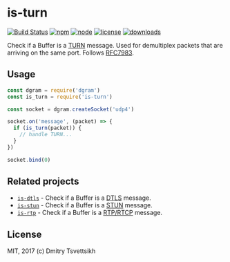 # is-turn

[![Build Status](https://travis-ci.org/reklatsmasters/is-turn.svg?branch=master)](https://travis-ci.org/reklatsmasters/is-turn)
[![npm](https://img.shields.io/npm/v/is-turn.svg)](https://npmjs.org/package/is-turn)
[![node](https://img.shields.io/node/v/is-turn.svg)](https://npmjs.org/package/is-turn)
[![license](https://img.shields.io/npm/l/is-turn.svg)](https://npmjs.org/package/is-turn)
[![downloads](https://img.shields.io/npm/dm/is-turn.svg)](https://npmjs.org/package/is-turn)

Check if a Buffer is a [TURN](https://tools.ietf.org/html/rfc5766) message. Used for demultiplex packets that are arriving on the same port. Follows [RFC7983](https://tools.ietf.org/html/rfc7983#section-7).

## Usage

```js
const dgram = require('dgram')
const is_turn = require('is-turn')

const socket = dgram.createSocket('udp4')

socket.on('message', (packet) => {
  if (is_turn(packet)) {
    // handle TURN...
  }
})

socket.bind(0)
```

## Related projects

* [`is-dtls`](https://github.com/reklatsmasters/is-dtls) - Check if a Buffer is a [DTLS](https://tools.ietf.org/html/rfc4347) message.
* [`is-stun`](https://github.com/reklatsmasters/is-stun) - Check if a Buffer is a [STUN](https://tools.ietf.org/html/rfc5389) message.
* [`is-rtp`](https://github.com/reklatsmasters/is-rtp) - Check if a Buffer is a [RTP/RTCP](https://tools.ietf.org/html/rfc3550) message.

## License

MIT, 2017 (c) Dmitry Tsvettsikh
